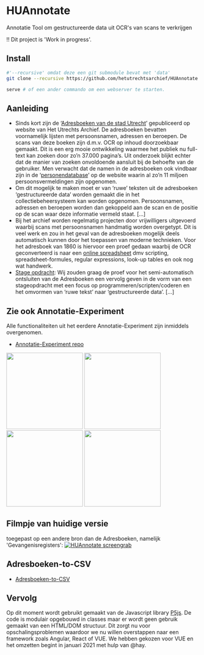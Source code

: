 # HUAnnotate
Annotatie Tool om gestructureerde data uit OCR's van scans te verkrijgen

!! Dit project is 'Work in progress'.

## Install
```bash
#'--recursive' omdat deze een git submodule bevat met 'data'
git clone --recursive https://github.com/hetutrechtsarchief/HUAnnotate.git 

serve # of een ander commando om een webserver te starten.
```

## Aanleiding
* Sinds kort zijn de ‘[Adresboeken van de stad Utrecht](https://hetutrechtsarchief.nl/onderzoek/resultaten/archieven?mivast=39&mizig=352&miadt=39&milang=nl&mizk_alle=adresboeken&miview=ldt)’ gepubliceerd op website van Het Utrechts Archief. De adresboeken bevatten voornamelijk lijsten met persoonsnamen, adressen en beroepen. De scans van deze boeken zijn d.m.v. OCR op inhoud doorzoekbaar gemaakt. Dit is een erg mooie ontwikkeling waarmee het publiek nu full-text kan zoeken door zo’n 37.000 pagina’s. Uit onderzoek blijkt echter dat de manier van zoeken onvoldoende aansluit bij de behoefte van de gebruiker. Men verwacht dat de namen in de adresboeken ook vindbaar zijn in de ‘[personendatabase](https://hetutrechtsarchief.nl/onderzoek/resultaten/personen-mais)’ op de website waarin al zo’n 11 miljoen persoonsvermeldingen zijn opgenomen.
* Om dit mogelijk te maken moet er van ‘ruwe’ teksten uit de adresboeken ‘gestructureerde data’ worden gemaakt die in het collectiebeheersysteem kan worden opgenomen. Persoonsnamen, adressen en beroepen worden dan gekoppeld aan de scan en de positie op de scan waar deze informatie vermeld staat. [...] 
* Bij het archief worden regelmatig projecten door vrijwilligers uitgevoerd waarbij scans met persoonsnamen handmatig worden overgetypt. Dit is veel werk en zou in het geval van de adresboeken mogelijk deels automatisch kunnen door het toepassen van moderne technieken. Voor het adresboek van 1860 is hiervoor een proef gedaan waarbij de OCR geconverteerd is naar een [online spreadsheet](https://docs.google.com/spreadsheets/d/1Q0PEbc-84Ze_rFbrCnBRH41sEOHuqk6ceTEqxEMNUQ8/edit?usp=sharing) dmv scripting, spreadsheet-formules, regular expressions, look-up tables en ook nog wat handwerk.
* [Stage opdracht](https://docs.google.com/document/d/13DwrZrvOC_OL0jQChSvOgc0-kadowbwkkJirB00c8R8/edit?usp=sharing): Wij zouden graag de proef voor het semi-automatisch ontsluiten van de Adresboeken een vervolg geven in de vorm van een stageopdracht met een focus op programmeren/scripten/coderen en het omvormen van ‘ruwe tekst’ naar ‘gestructureerde data’. [...]

## Zie ook Annotatie-Experiment
Alle functionaliteiten uit het eerdere Annotatie-Experiment zijn inmiddels overgenomen.
* [Annotatie-Experiment repo](https://github.com/hetutrechtsarchief/Annotatie-Experiment)

<img src="https://github.com/hetutrechtsarchief/Annotatie-Experiment/raw/master/doc/blokken-selecteren-muis.jpg" width="200">
<img src="https://github.com/hetutrechtsarchief/Annotatie-Experiment/raw/master/doc/tussenvoegsels-regex.jpg" width="200">
<img src="https://github.com/hetutrechtsarchief/Annotatie-Experiment/raw/master/doc/namen-lookup.jpg" width="200">
<img src="https://github.com/hetutrechtsarchief/Annotatie-Experiment/raw/master/doc/adressen-lookup.jpg" width="200">

## Filmpje van huidige versie
toegepast op een andere bron dan de Adresboeken, namelijk 'Gevangenisregisters':
[![HUAnnotate screengrab](http://img.youtube.com/vi/ggIXrlRBZLc/0.jpg)](https://www.youtube.com/watch?v=ggIXrlRBZLc "HUAnnotate")

## Adresboeken-to-CSV
* [Adresboeken-to-CSV](https://github.com/hetutrechtsarchief/Adresboeken-to-CSV)

## Vervolg
Op dit moment wordt gebruikt gemaakt van de Javascript library [P5js](https://p5js.org/). De code is modulair opgebouwd in classes maar er wordt geen gebruik gemaakt van een HTML/DOM structuur. Dit zorgt nu voor opschalingsproblemen waardoor we nu willen overstappen naar een framework zoals Angular, React of VUE. We hebben gekozen voor VUE en het omzetten begint in januari 2021 met hulp van @hay.







